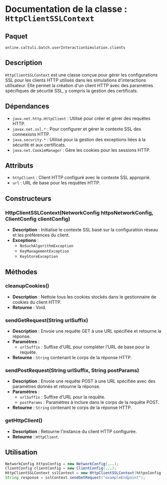 # Documentation de la classe : `HttpClientSSLContext`

## Paquet
`online.caltuli.batch.userInteractionSimulation.clients`

## Description
`HttpClientSSLContext` est une classe conçue pour gérer les configurations SSL pour les clients HTTP utilisés dans les simulations d'interactions utilisateur. Elle permet la création d'un client HTTP avec des paramètres spécifiques de sécurité SSL, y compris la gestion des certificats.

## Dépendances
- `java.net.http.HttpClient` : Utilisé pour créer et gérer des requêtes HTTP.
- `javax.net.ssl.*` : Pour configurer et gérer le contexte SSL des connexions HTTP.
- `java.security.*` : Utilisé pour la gestion des exceptions liées à la sécurité et aux certificats.
- `java.net.CookieManager` : Gère les cookies pour les sessions HTTP.

## Attributs
- `httpClient` : Client HTTP configuré avec le contexte SSL approprié.
- `url` : URL de base pour les requêtes HTTP.

## Constructeurs
### HttpClientSSLContext(NetworkConfig httpsNetworkConfig, ClientConfig clientConfig)
- **Description** : Initialise le contexte SSL basé sur la configuration réseau et les préférences du client.
- **Exceptions** :
    - `NoSuchAlgorithmException`
    - `KeyManagementException`
    - `KeyStoreException`

## Méthodes
### cleanupCookies()
- **Description** : Nettoie tous les cookies stockés dans le gestionnaire de cookies du client HTTP.
- **Retourne** : Void.

### sendGetRequest(String urlSuffix)
- **Description** : Envoie une requête GET à une URL spécifiée et retourne la réponse.
- **Paramètres** :
    - `urlSuffix` : Suffixe d'URL pour compléter l'URL de base pour la requête.
- **Retourne** : `String` contenant le corps de la réponse HTTP.

### sendPostRequest(String urlSuffix, String postParams)
- **Description** : Envoie une requête POST à une URL spécifiée avec des paramètres donnés et retourne la réponse.
- **Paramètres** :
    - `urlSuffix` : Suffixe d'URL pour la requête.
    - `postParams` : Paramètres à inclure dans le corps de la requête POST.
- **Retourne** : `String` contenant le corps de la réponse HTTP.

### getHttpClient()
- **Description** : Retourne l'instance du client HTTP configurée.
- **Retourne** : `HttpClient`.

## Utilisation
```java
NetworkConfig httpsConfig = new NetworkConfig(...);
ClientConfig clientConfig = new ClientConfig(...);
HttpClientSSLContext sslContext = new HttpClientSSLContext(httpsConfig, clientConfig);
String response = sslContext.sendGetRequest("exampleEndpoint");
